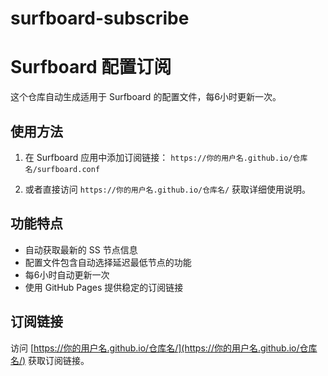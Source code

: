 # surfboard-subscribe
# Surfboard 配置订阅

这个仓库自动生成适用于 Surfboard 的配置文件，每6小时更新一次。

## 使用方法

1. 在 Surfboard 应用中添加订阅链接：
   `https://你的用户名.github.io/仓库名/surfboard.conf`

2. 或者直接访问 `https://你的用户名.github.io/仓库名/` 获取详细使用说明。

## 功能特点

- 自动获取最新的 SS 节点信息
- 配置文件包含自动选择延迟最低节点的功能
- 每6小时自动更新一次
- 使用 GitHub Pages 提供稳定的订阅链接

## 订阅链接

访问 [https://你的用户名.github.io/仓库名/](https://你的用户名.github.io/仓库名/) 获取订阅链接。
